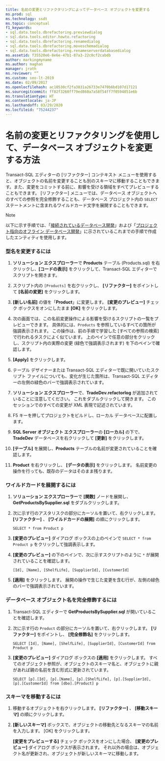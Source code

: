 ```yaml
---
title: 名前の変更とリファクタリングによってデータベース オブジェクトを変更する
ms.prod: sql
ms.technology: ssdt
ms.topic: conceptual
f1_keywords:
- sql.data.tools.dbrefactoring.previewdialog
- sql.data.tools.editor.howto.refactoring
- sql.data.tools.dbrefactoring.renamedialog
- sql.data.tools.dbrefactoring.moveschemadialog
- sql.data.tools.dbrefactoring.renameserverdatabasedialog
ms.assetid: f35520e6-8e6e-47b1-87a3-22c0cf2cabdb
author: markingmyname
ms.author: maghan
manager: jroth
ms.reviewer: “”
ms.custom: seo-lt-2019
ms.date: 02/09/2017
ms.openlocfilehash: ac10530cf2fa3831a26733e7470b6bd107d17121
ms.sourcegitcommit: ff82f3260ff79ed860a7a58f54ff7f0594851e6b
ms.translationtype: HT
ms.contentlocale: ja-JP
ms.lasthandoff: 03/29/2020
ms.locfileid: "75244237"
---
```

# <a name="how-to-use-rename-and-refactoring-to-make-changes-to-your-database-objects"></a>名前の変更とリファクタリングを使用して、データベース オブジェクトを変更する方法

Transact\-SQL エディターの [リファクター] コンテキスト メニューを使用すると、オブジェクトの名前を変更することも別のスキーマに移動することもできます。また、変更をコミットする前に、影響を受ける領域をすべてプレビューすることもできます。 [リファクター] メニューでは、データベース オブジェクトへのすべての参照を完全修飾することも、データベース プロジェクト内の `SELECT` ステートメントに含まれるワイルドカード文字を展開することもできます。  
  
> [!NOTE]  
> 以下に示す手順では、「[接続されているデータベース開発](../ssdt/connected-database-development.md)」および「[プロジェクト指向のオフライン データベース開発](../ssdt/project-oriented-offline-database-development.md)」に示されているこれまでの手順で作成したエンティティを使用します。  
  
### <a name="to-rename-a-type"></a>型名を変更するには  
  
1.  **ソリューション エクスプローラー**で **Products** テーブル (Products.sql) を右クリックし、**[コードの表示]** をクリックして、Transact\-SQL エディターでスクリプトを開きます。  
  
2.  スクリプト内の `[Products]` を右クリックし、 **[リファクター]** をポイントして **[名前の変更]** をクリックします。  
  
3.  **[新しい名前]** の値を「**Product**」に変更します。 **[変更のプレビュー]** チェック ボックスをオンにしたまま **[OK]** をクリックします。  
  
4.  次の画面では、この名前変更操作による影響を受けるスクリプトの一覧をプレビューできます。 具体的には、`Products` を参照しているすべての箇所が強調表示されます。 この操作は、前の手順で学習した [すべての参照の検索] で行われるタスクによく似ています。 上のペインで任意の部分をクリックし、スクリプト内の実際の変更 (緑色で強調表示されます) を下のペインで確認します。  
  
5.  **[Apply]** をクリックします。  
  
6.  テーブル デザイナーまたは Transact\-SQL エディターで既に開いていたスクリプト ファイルについても、変化が生じた箇所は、Transact\-SQL エディターの左側の緑色のバーで強調表示されています。  
  
7.  **ソリューション エクスプローラー**で、**TradeDev.refactorlog** が追加されていることに注意してください。 これをダブルクリックして開きます。 このセッションでのすべての変更が XML 表現で記述されています。  
  
8.  F5 キーを押してプロジェクトをビルドし、ローカル データベースに配置します。  
  
9. **SQL Server オブジェクト エクスプローラー**の **[ローカル]** の下で、**TradeDev** データベースを右クリックして **[更新]** をクリックします。  
  
10. **[テーブル]** を展開し、**Products** テーブルの名前が変更されていることを確認します。  
  
11. **Product** を右クリックし、 **[データの表示]** をクリックします。 名前変更の操作を行っても、既存のデータはそのまま残ります。  
  
### <a name="to-expand-wildcards"></a>ワイルドカードを展開するには  
  
1.  **ソリューション エクスプローラー**で **[関数]** ノードを展開し、**GetProductsBySupplier.sql** をダブルクリックします。  
  
2.  次に示す行のアスタリスクの部分にカーソルを置いて、右クリックします。 **[リファクター]** 、 **[ワイルドカードの展開]** の順にクリックします。  
  
    ```  
    SELECT * from Product p  
    ```  
  
3.  **[変更のプレビュー]** ダイアログ ボックスの上のペインで `SELECT * from Product p` をクリックして強調表示します。  
  
4.  **[変更のプレビュー]** の下のペインで、次に示すスクリプトのように `*` が展開されていることを確認します。  
  
    ```  
    [Id], [Name], [ShelfLife], [SupplierId], [CustomerId]  
    ```  
  
5.  **[適用]** をクリックします。  展開の操作で生じた変更を含む行が、左側の緑色のバーで強調表示されています。  
  
### <a name="to-fully-qualify-database-object-names"></a>データベース オブジェクト名を完全修飾するには  
  
1.  Transact\-SQL エディターで **GetProductsBySupplier.sql** が開いていることを確認します。  
  
2.  次に示す行の `Product` の部分にカーソルを置いて、右クリックします。 **[リファクター]** をポイントし、 **[完全修飾名]** をクリックします。  
  
    ```  
    SELECT [Id], [Name], [ShelfLife], [SupplierId], [CustomerId] from Product p  
    ```  
  
3.  **[変更のプレビュー]** ダイアログ ボックスの **[適用]** をクリックします。  すべてのオブジェクト参照が、オブジェクトのスキーマ名と、オブジェクトに親があれば親の名前を含む形式に更新されています。  
  
    ```  
    SELECT [p].[Id], [p].[Name], [p].[ShelfLife], [p].[SupplierId], [p].[CustomerId] from [dbo].[Product] p  
    ```  
  
### <a name="to-move-schema"></a>スキーマを移動するには  
  
1.  移動するオブジェクトを右クリックします。 **[リファクター]** 、 **[移動スキーマ]** の順にクリックします。  
  
2.  **[新しいスキーマ]** ボックスで、オブジェクトの移動先となるスキーマの名前を入力します。 [OK] をクリックします。  
  
    **[変更をプレビューする]** チェック ボックスをオンにした場合、 **[変更のプレビュー]** ダイアログ ボックスが表示されます。 それ以外の場合は、オブジェクト名が更新され、オブジェクトが新しいスキーマに移動します。  
  
